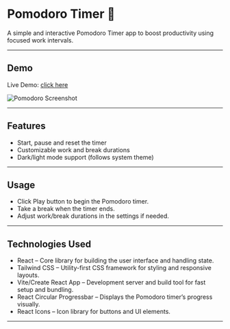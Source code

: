 # Pomodoro Timer 🍅

A simple and interactive Pomodoro Timer app to boost productivity using focused work intervals.

---

## Demo

Live Demo: [click here](https://viviantangdev.github.io/pomodoro/)

![Pomodoro Screenshot](./pompdoro_image.jpg)


---

## Features

- Start, pause and reset the timer
- Customizable work and break durations
- Dark/light mode support (follows system theme)
---

## Usage

- Click Play button to begin the Pomodoro timer.
- Take a break when the timer ends.
- Adjust work/break durations in the settings if needed.
---

## Technologies Used

- React – Core library for building the user interface and handling state. 
- Tailwind CSS – Utility-first CSS framework for styling and responsive layouts. 
- Vite/Create React App – Development server and build tool for fast setup and bundling.  
- React Circular Progressbar – Displays the Pomodoro timer’s progress visually.  
- React Icons – Icon library for buttons and UI elements.
---